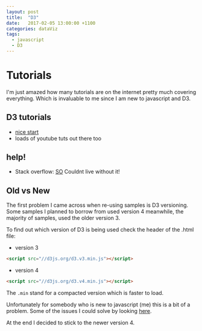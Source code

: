 ```yaml
---
layout: post
title:  "D3"
date:   2017-02-05 13:00:00 +1100
categories: dataViz
tags:
  - javascript
  - D3
---
```


# Tutorials

I'm just amazed how many tutorials are on the internet pretty much covering everything. Which is invaluable to me since I am new to javascript and D3.

## D3 tutorials
* [nice start](http://alignedleft.com/tutorials/d3/) 
* loads of youtube tuts out there too

## help!
* Stack overflow: [SO](http://stackoverflow.com) Couldnt live without it!

## Old vs New

The first problem I came across when re-using samples is D3 versioning. Some samples I planned to borrow from used version 4 meanwhile, the majority of samples, used the older version 3. 

To find out which version of D3 is being used check the header of the .html file:
* version 3
```html
<script src="//d3js.org/d3.v3.min.js"></script>
```

* version 4
```html
<script src="//d3js.org/d3.v4.min.js"></script>
```

The `.min` stand for a compacted version which is faster to load.

Unfortunately for somebody who is new to javascript (me) this is a bit of a problem. Some of the issues I could solve by looking [here](https://github.com/d3/d3/blob/master/CHANGES.md). 

At the end I decided to stick to the newer version 4.
